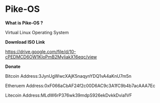 # **Pike-OS**

**What is Pike-OS ?**

Virtual Linux Operating System

**Download ISO Link**

https://drive.google.com/file/d/10-cPEDMCD6OW1KIoPmB2MyliakX16eqc/view


**Donate**

Bitcoin Address:3JynUgWwcXAjK5naqynYDQ1vA4aKnU7m5n

Etheruem Address:0xF066aCbAF24f2c00D6AC9c3A1fC9b4b7acAAA7Ec

Litecoin Address:MLdW6rP376wk39mdpS926ekDvkkDvia1VF


